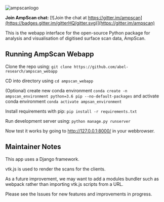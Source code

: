 ![ampscanlogo](https://github.com/abel-research/ampscan/blob/master/docs/ampscan_header.svg)

**Join AmpScan chat:** [![Join the chat at https://gitter.im/ampscan](https://badges.gitter.im/gitterHQ/gitter.svg)](https://gitter.im/ampscan)

This is the webapp interface for the open-source Python package for analysis and visualisation of digitised surface scan data, AmpScan. 

Running AmpScan Webapp
-------------------

Clone the repo using: `git clone https://github.com/abel-research/ampscan_webapp`

CD into directory using `cd ampscan_webapp`

(Optional) create new conda environment `conda create -n ampscan_environment python=3.6 pip --no-default-packages` and activate conda environment `conda activate ampsan_environment`

Install requirements with pip: `pip install -r requirements.txt`

Run development server using: `python manage.py runserver`

Now test it works by going to http://127.0.0.1:8000/ in your webbrowser.

Maintainer Notes
----------------

This app uses a Django framework.

vtk.js is used to render the scans for the clients.

As a future improvement, we may want to add a modules bundler such as webpack rather than importing vtk.js scripts from a URL.

Please see the Issues for new features and improvements in progress.
